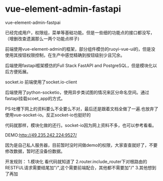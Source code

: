 # vue-element-admin-fastapi
vue-element-admin-fastpai

已经完成用户，权限组，菜单等基础功能。但是一些细的功能点的接口都没写，（增删改查遗漏那么一两个功能点样子)

前端使用vue-element-admin的框架，部分组件模仿的ruoyi-vue-ui的，但是没使用其按钮权限控制，在生产中感觉精确到按钮级别少且冗余。

后端使用fastapi框架模仿的Full Stack FastAPI and PostgreSQL，但是模块化以后方便拓展。

socket.io
前端使用了socket.io-client

后端使用了python-socketio，使用异步类试图的情况来区分命名空间。通过fastapi挂载scoet_app的方式。

PS:吐槽下网上的资料要么不全要么不对，最后还是跟着文档全做了一遍.也放弃了使用vue-socket-io。反正socket-io也挺好的


代码就那样，模块化做的还行。socket-io因为网上资料不多，也可以参考看看。


DEMO:http://49.235.242.224:9527/

因为是自己私人服务器，目前暂时没时间做demo的权限，大家查查就好了，不要修改数据，暂时还没备份数据。

开发规则：
1.模块化 看代码就知道了
2.router.include_router下对根路由的RESTFUL请求需要结尾加"/",这个需要前端配合，其他都不需要加"/"
3.其他想到了再加
